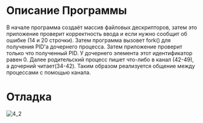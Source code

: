 # Описание Программы

В начале программа создаёт массив файловых дескрипторов, затем это приложение проверит корректность ввода и если нужно сообщит об ошибке (14 и 20 строчки).
Затем программа вызовет fork() для получения PID'а дочернего процесса. Затем приложение проверит только что полученный PID. У дочернего элемента этот идентификатор
равен 0. Далее родительский процесс пишет что-либо в канал (42-49), а дочерний читает(34-42). Таким образом реализуется общение между процессами с помощью канала.
# Отладка
![4_2](https://user-images.githubusercontent.com/105636752/169388451-ce96713d-b59b-42da-9a82-0d93fc5dfc85.jpg)

